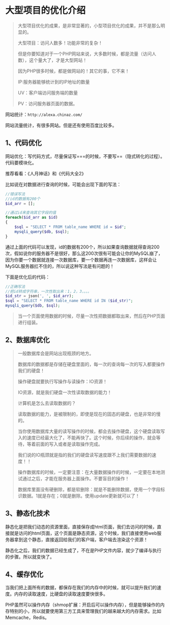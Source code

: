 # 大型项目的优化介绍

> 大型项目优化的成果，是非常显著的，小型项目优化的成果，并不是那么明显的。
>
> 大型项目：访问人数多！功能非常的复杂！
>
> 但是你要知道对于一个PHP网站来说，大多数时候，都是流量（访问人数），这个量大了，才是大型网站！
>
> 因为PHP很多时候，都是做网站的！其它的事，它不来！
>
> IP:服务器能够统计到的IP地址的数量
>
> UV：客户端访问服务端的数量
>
> PV：访问服务器页面的数据。

网站统计：`http://alexa.chinaz.com/`

网站流量统计，有很多网站。但是还有使用百度比较多。

## 1、代码优化

网站优化：写代码方式，尽量保证写===的时候，不要写==（隐式转化的过程）。代码要模块化。

推荐看看：《人月神话》和《代码大全2》

比如说在对数据进行查询的时候，可能会出现下面的写法：

```php
//错误写法
//id的数据有200个
$id_arr = [];

//通过id来查询其它字段的值
foreach($id_arr as $id)
{
    $sql = "SELECT * FROM table_name WHERE id = $id";
    mysqli_query($db, $sql);
}
```

通过上面的代码可以发现，id的数据有200个，所以如果查询数据就得查询200次，假如说你的服务器不是很好，那么这200次很有可能会让你的MySQL崩了，因为你要一个数据就连接一次数据库，要一个数据再连一次数据库，这样会让MySQL服务器扛不住的，所以说这种写法是有问题的！

下面是优化后的代码：

```php
//正确写法
//把id转成字符串，一次性取出来：1，2，3，。。。
$id_str = json(', ', $id_arr);
$sql = "SELECT * FROM table_name WHERE id IN ($id_str)";
mysqli_query($db, $sql);
```

> 当一个页面使用数据的时候，尽量一次性把数据都取出来，然后在PHP页面进行组装。

## 2、数据库优化

> 一般数据库会是网站出现瓶颈的地方。
>
> 数据库的数据都是存储在硬盘里面的，每一次的查询每一次的写入都要操作我们的硬盘！
>
> 操作硬盘就要执行写操作与读操作：IO资源！
>
> IO资源，就是我们硬盘一次性读取数据的能力！
>
> 计算机是怎么去读取数据的？
>
> 读取数据的能力，是被限制的，即使是现在的固态的硬盘，也是非常的慢的。
>
> 当你使用数据库大量的读写操作的时候，都会去操作硬盘，这个硬盘读取写入的速度已经最大化了，不能再快了。这个时候，你后续的操作，就会等待，等着前面的写入或者是读取操作完成。
>
> 我们说的IO瓶颈就是指的我们的硬盘读写速度跟不上我们需要数据的速度！！
>
> 操作数据库的时候，一定要注意：在大量数据操作的时候，一定要在本地测试通过之后，才能在服务器上面操作。不要盲目的操作！
>
>  数据库里面没有硬删除，都是软删除：就是不能删除数据，使用一个字段标识数据。1就是存在；0就是删除。使用update更新就可以了！

## 3、静态化技术

静态化是把我们动态的资源里面，直接保存成html页面，我们去访问的时候，直接就是访问的html页面，这个页面是静态资源，这个时候，我们直接使用web服务器拿到这个静态，直接返回给我们的客户端，客户端去渲染这个资源！

 静态化之后，我们的数据已经生成了，不在是PHP文件内容，就少了编译与执行的步骤。所以就变快了。

## 4、缓存优化

当我们把上面所有的数据，都保存在我们的内存中的时候，就可以提升我们的速度。内存的读取速度，比硬盘的读取速度要快很多。 

PHP虽然可以操作内存（shmop扩展：开启后可以操作内存），但是能够操作的内存特别的小，所以就要使用第三方工具来管理我们的越来越大的内存需求。比如Memcache，Redis。
